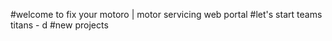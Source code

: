 #welcome to fix your motoro | motor servicing web portal
#let's start teams titans - d
#new projects

